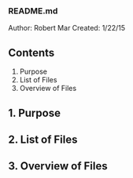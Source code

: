### README.md
Author: Robert Mar
Created: 1/22/15 

## Contents
1. Purpose
2. List of Files
3. Overview of Files

## 1. Purpose


## 2. List of Files


## 3. Overview of Files